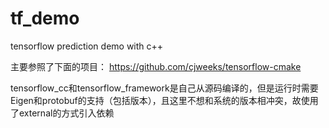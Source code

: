 # tf_demo
tensorflow prediction demo with c++


主要参照了下面的项目：
https://github.com/cjweeks/tensorflow-cmake

tensorflow_cc和tensorflow_framework是自己从源码编译的，但是运行时需要Eigen和protobuf的支持（包括版本），且这里不想和系统的版本相冲突，故使用了external的方式引入依赖
